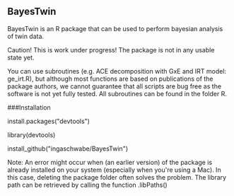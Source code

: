 ## BayesTwin
BayesTwin is an R package that can be used to perform bayesian analysis of twin data. 

Caution! This is work under progress! The package is not in any usable state yet.  

You can use subroutines (e.g. ACE decomposition with GxE and IRT model: ge_irt.R), but although most functions are based on publications of the package authors, we cannot guarantee that all scripts are bug free as the software is not yet fully tested. All subroutines can be found in the folder R. 


###Installation

install.packages("devtools")

library(devtools)

install_github("ingaschwabe/BayesTwin")

Note: An error might occur when (an earlier version) of the package is already installed on your system (especially when you're using a Mac).
In this case, deleting the package folder often solves the problem. The library path can be retrieved by calling the function .libPaths() 